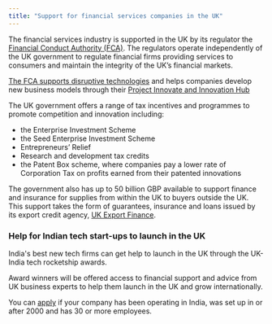 ```yaml
---
title: "Support for financial services companies in the UK"
---
```

The financial services industry is supported in the UK by its regulator the [Financial Conduct Authority (FCA)](https://www.fca.org.uk/about/the-fca). The regulators operate independently of the UK government to regulate financial firms providing services to consumers and maintain the integrity of the UK’s financial markets.

[The FCA supports disruptive technologies](https://www.fca.org.uk/news/speeches/uk-fintech-regulating-innovation) and helps companies develop new business models through their [Project Innovate and Innovation Hub](https://www.fca.org.uk/firms/project-innovate-innovation-hub)

The UK government offers a range of tax incentives and programmes to promote competition and innovation including:

- the Enterprise Investment Scheme
- the Seed Enterprise Investment Scheme 
- Entrepreneurs’ Relief 
- Research and development tax credits
- the Patent Box scheme, where companies pay a lower rate of Corporation Tax on profits earned from their patented innovations

The government also has up to 50 billion GBP available to support finance and insurance for   supplies from within the UK to buyers outside the UK. This support takes the form of guarantees, insurance and loans issued by its export credit agency, [UK Export Finance](https://www.gov.uk/government/organisations/uk-export-finance).

### Help for Indian tech start-ups to launch in the UK
India's best new tech firms can get help to launch in the UK through the UK-India tech rocketship awards.

Award winners will be offered access to financial support and advice from UK business experts to help them launch in the UK and grow internationally.

You can [apply](https://www.events.trade.gov.uk/tech-rocketship-awards-2017) if your company has been operating in India, was set up in or after 2000 and has 30 or more employees.
